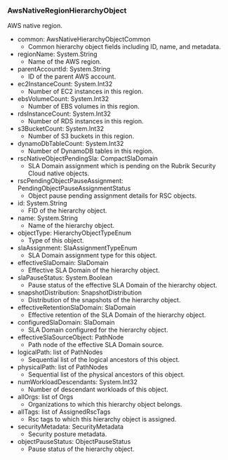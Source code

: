 ### AwsNativeRegionHierarchyObject
AWS native region.

- common: AwsNativeHierarchyObjectCommon
  - Common hierarchy object fields including ID, name, and metadata.
- regionName: System.String
  - Name of the AWS region.
- parentAccountId: System.String
  - ID of the parent AWS account.
- ec2InstanceCount: System.Int32
  - Number of EC2 instances in this region.
- ebsVolumeCount: System.Int32
  - Number of EBS volumes in this region.
- rdsInstanceCount: System.Int32
  - Number of RDS instances in this region.
- s3BucketCount: System.Int32
  - Number of S3 buckets in this region.
- dynamoDbTableCount: System.Int32
  - Number of DynamoDB tables in this region.
- rscNativeObjectPendingSla: CompactSlaDomain
  - SLA Domain assignment which is pending on the Rubrik Security Cloud native objects.
- rscPendingObjectPauseAssignment: PendingObjectPauseAssignmentStatus
  - Object pause pending assignment details for RSC objects.
- id: System.String
  - FID of the hierarchy object.
- name: System.String
  - Name of the hierarchy object.
- objectType: HierarchyObjectTypeEnum
  - Type of this object.
- slaAssignment: SlaAssignmentTypeEnum
  - SLA Domain assignment type for this object.
- effectiveSlaDomain: SlaDomain
  - Effective SLA Domain of the hierarchy object.
- slaPauseStatus: System.Boolean
  - Pause status of the effective SLA Domain of the hierarchy object.
- snapshotDistribution: SnapshotDistribution
  - Distribution of the snapshots of the hierarchy object.
- effectiveRetentionSlaDomain: SlaDomain
  - Effective retention of the SLA Domain of the hierarchy object.
- configuredSlaDomain: SlaDomain
  - SLA Domain configured for the hierarchy object.
- effectiveSlaSourceObject: PathNode
  - Path node of the effective SLA Domain source.
- logicalPath: list of PathNodes
  - Sequential list of the logical ancestors of this object.
- physicalPath: list of PathNodes
  - Sequential list of the physical ancestors of this object.
- numWorkloadDescendants: System.Int32
  - Number of descendant workloads of this object.
- allOrgs: list of Orgs
  - Organizations to which this hierarchy object belongs.
- allTags: list of AssignedRscTags
  - Rsc tags to which this hierarchy object is assigned.
- securityMetadata: SecurityMetadata
  - Security posture metadata.
- objectPauseStatus: ObjectPauseStatus
  - Pause status of the hierarchy object.

